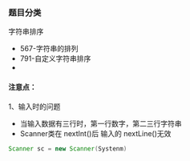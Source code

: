### 题目分类   
字符串排序    
- 567-字符串的排列
- 791-自定义字符串排序
- 


#### 注意点：  
1、输入时的问题    
- 当输入数据有三行时，第一行数字，第二三行字符串
- Scanner类在 nextInt()后 输入的 nextLine()无效     

```java
Scanner sc = new Scanner(Systenm)


